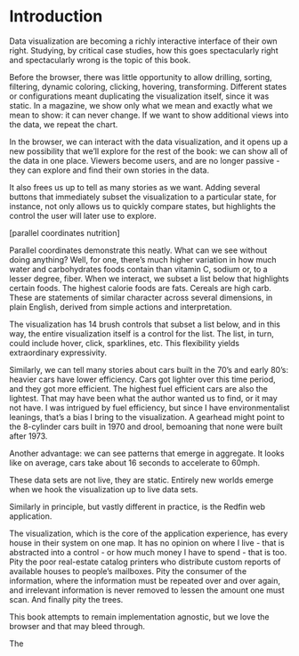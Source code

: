 # Introduction

Data visualization are becoming a richly interactive interface of their own right. Studying, by critical case studies, how this goes spectacularly right and spectacularly wrong is the topic of this book. 

Before the browser, there was little opportunity to allow drilling, sorting, filtering, dynamic coloring, clicking, hovering, transforming. Different states or configurations meant duplicating the visualization itself, since it was static. In a magazine, we show only what we mean and exactly what we mean to show: it can never change. If we want to show additional views into the data, we repeat the chart.

In the browser, we can interact with the data visualization, and it opens up a new possibility that we’ll explore for the rest of the book: we can show all of the data in one place. Viewers become users, and are no longer passive - they can explore and find their own stories in the data.

It also frees us up to tell as many stories as we want. Adding several buttons that immediately subset the visualization to a particular state, for instance, not only allows us to quickly compare states, but highlights the control the user will later use to explore.

[parallel coordinates nutrition]

Parallel coordinates demonstrate this neatly. What can we see without doing anything? Well, for one, there’s much higher variation in how much water and carbohydrates foods contain than vitamin C, sodium or, to a lesser degree, fiber. When we interact, we subset a list below that highlights certain foods. The highest calorie foods are fats. Cereals are high carb. These are statements of similar character across several dimensions, in plain English, derived from simple actions and interpretation. 

The visualization has 14 brush controls that subset a list below, and in this way, the entire visualization itself is a control for the list. The list, in turn, could include hover, click, sparklines, etc. This flexibility yields extraordinary expressivity.

Similarly, we can tell many stories about cars built in the 70’s and early 80’s: heavier cars have lower efficiency. Cars got lighter over this time period, and they got more efficient. The highest fuel efficient cars are also the lightest. That may have been what the author wanted us to find, or it may not have. I was intrigued by fuel efficiency, but since I have environmentalist leanings, that’s a bias I bring to the visualization. A gearhead might point to the 8-cylinder cars built in 1970 and drool, bemoaning that none were built after 1973.



Another advantage: we can see patterns that emerge in aggregate. It looks like on average, cars take about 16 seconds to accelerate to 60mph.



These data sets are not live, they are static. Entirely new worlds emerge when we hook the visualization up to live data sets.

Similarly in principle, but vastly different in practice, is the Redfin web application. 



The visualization, which is the core of the application experience, has every house in their system on one map. It has no opinion on where I live - that is abstracted into a control - or how much money I have to spend - that is too. Pity the poor real-estate catalog printers who distribute custom reports of available houses to people’s mailboxes. Pity the consumer of the information, where the information must be repeated over and over again, and irrelevant information is never removed to lessen the amount one must scan. And finally pity the trees.



This book attempts to remain implementation agnostic, but we love the browser and that may bleed through.

The 
